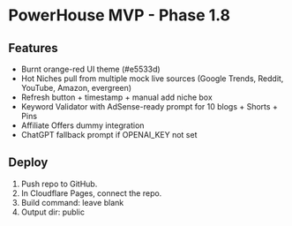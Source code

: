 # PowerHouse MVP - Phase 1.8

## Features
- Burnt orange-red UI theme (#e5533d)
- Hot Niches pull from multiple mock live sources (Google Trends, Reddit, YouTube, Amazon, evergreen)
- Refresh button + timestamp + manual add niche box
- Keyword Validator with AdSense-ready prompt for 10 blogs + Shorts + Pins
- Affiliate Offers dummy integration
- ChatGPT fallback prompt if OPENAI_KEY not set

## Deploy
1. Push repo to GitHub.
2. In Cloudflare Pages, connect the repo.
3. Build command: leave blank
4. Output dir: public
